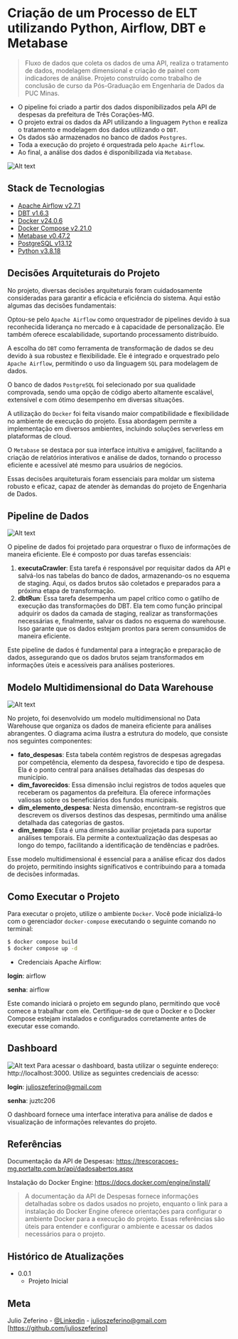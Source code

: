 # Criação de um Processo de ELT utilizando Python, Airflow, DBT e Metabase

> Fluxo de dados que coleta os dados de uma API, realiza o tratamento de dados, modelagem dimensional e criação de painel com indicadores de análise. Projeto construído como trabalho de conclusão de curso da Pós-Graduação em Engenharia de Dados da PUC Minas.

- O pipeline foi criado a partir dos dados disponibilizados pela API de despesas da prefeitura de Três Corações-MG.
- O projeto extrai os dados da API utilizando a linguagem `Python` e realiza o tratamento e modelagem dos dados utilizando o `DBT`.
- Os dados são armazenados no banco de dados `Postgres`.
- Toda a execução do projeto é orquestrada pelo `Apache Airflow`.
- Ao final, a análise dos dados é disponibilizada via `Metabase`.

![Alt text](docs/media/arquitetura-corrigido.png "Fluxo de Dados")

## Stack de Tecnologias
- [Apache Airflow v2.7.1](https://airflow.apache.org/)
- [DBT v1.6.3](https://www.getdbt.com/)
- [Docker v24.0.6](https://docs.docker.com/)
- [Docker Compose v2.21.0]()
- [Metabase v0.47.2](https://www.metabase.com/)
- [PostgreSQL v13.12](https://www.postgresql.org/)
- [Python v3.8.18](https://www.python.org/)

## Decisões Arquiteturais do Projeto

No projeto, diversas decisões arquiteturais foram cuidadosamente consideradas para garantir a eficácia e eficiência do sistema. Aqui estão algumas das decisões fundamentais:

Optou-se pelo `Apache Airflow` como orquestrador de pipelines devido à sua reconhecida liderança no mercado e à capacidade de personalização. Ele também oferece escalabilidade, suportando processamento distribuído.

A escolha do `DBT` como ferramenta de transformação de dados se deu devido à sua robustez e flexibilidade. Ele é integrado e orquestrado pelo `Apache Airflow`, permitindo o uso da linguagem `SQL` para modelagem de dados.

O banco de dados `PostgreSQL` foi selecionado por sua qualidade comprovada, sendo uma opção de código aberto altamente escalável, extensível e com ótimo desempenho em diversas situações.

A utilização do `Docker` foi feita visando maior compatibilidade e flexibilidade no ambiente de execução do projeto. Essa abordagem permite a implementação em diversos ambientes, incluindo soluções serverless em plataformas de cloud.

O `Metabase` se destaca por sua interface intuitiva e amigável, facilitando a criação de relatórios interativos e análise de dados, tornando o processo eficiente e acessível até mesmo para usuários de negócios.

Essas decisões arquiteturais foram essenciais para moldar um sistema robusto e eficaz, capaz de atender às demandas do projeto de Engenharia de Dados.

## Pipeline de Dados
![Alt text](docs/media/pipeline.png)

O pipeline de dados foi projetado para orquestrar o fluxo de informações de maneira eficiente. Ele é composto por duas tarefas essenciais:

1. **executaCrawler**: Esta tarefa é responsável por requisitar dados da API e salvá-los nas tabelas do banco de dados, armazenando-os no esquema de staging. Aqui, os dados brutos são coletados e preparados para a próxima etapa de transformação.
2. **dbtRun**: Essa tarefa desempenha um papel crítico como o gatilho de execução das transformações do DBT. Ela tem como função principal adquirir os dados da camada de staging, realizar as transformações necessárias e, finalmente, salvar os dados no esquema do warehouse. Isso garante que os dados estejam prontos para serem consumidos de maneira eficiente.

Este pipeline de dados é fundamental para a integração e preparação de dados, assegurando que os dados brutos sejam transformados em informações úteis e acessíveis para análises posteriores.

## Modelo Multidimensional do Data Warehouse
![Alt text](docs/media/modelo.png)

No projeto, foi desenvolvido um modelo multidimensional no Data Warehouse que organiza os dados de maneira eficiente para análises abrangentes. O diagrama acima ilustra a estrutura do modelo, que consiste nos seguintes componentes:

- **fato_despesas**: Esta tabela contém registros de despesas agregadas por competência, elemento da despesa, favorecido e tipo de despesa. Ela é o ponto central para análises detalhadas das despesas do município.
- **dim_favorecidos**: Essa dimensão inclui registros de todos aqueles que receberam os pagamentos da prefeitura. Ela oferece informações valiosas sobre os beneficiários dos fundos municipais.
- **dim_elemento_despesa**: Nesta dimensão, encontram-se registros que descrevem os diversos destinos das despesas, permitindo uma análise detalhada das categorias de gastos.
- **dim_tempo**: Esta é uma dimensão auxiliar projetada para suportar análises temporais. Ela permite a contextualização das despesas ao longo do tempo, facilitando a identificação de tendências e padrões.

Esse modelo multidimensional é essencial para a análise eficaz dos dados do projeto, permitindo insights significativos e contribuindo para a tomada de decisões informadas.

## Como Executar o Projeto
Para executar o projeto, utilize o ambiente `Docker`. Você pode inicializá-lo com o gerenciador `docker-compose` executando o seguinte comando no terminal:

```bash
$ docker compose build
$ docker compose up -d
```

- Credenciais Apache Airflow:

**login**: airflow

**senha**: airflow

Este comando iniciará o projeto em segundo plano, permitindo que você comece a trabalhar com ele. Certifique-se de que o Docker e o Docker Compose estejam instalados e configurados corretamente antes de executar esse comando.

## Dashboard
![Alt text](docs/media/dashboard-novo.gif)
Para acessar o dashboard, basta utilizar o seguinte endereço: http://localhost:3000. Utilize as seguintes credenciais de acesso:

**login**: julioszeferino@gmail.com

**senha**: juztc206

O dashboard fornece uma interface interativa para análise de dados e visualização de informações relevantes do projeto.

## Referências
Documentação da API de Despesas: https://trescoracoes-mg.portaltp.com.br/api/dadosabertos.aspx

Instalação do Docker Engine: https://docs.docker.com/engine/install/

> A documentação da API de Despesas fornece informações detalhadas sobre os dados usados no projeto, enquanto o link para a instalação do Docker Engine oferece orientações para configurar o ambiente Docker para a execução do projeto. Essas referências são úteis para entender e configurar o ambiente e acessar os dados necessários para o projeto.

## Histórico de Atualizações

* 0.0.1
    * Projeto Inicial

## Meta

Julio Zeferino - [@Linkedin](https://www.linkedin.com/in/julioszeferino/) - julioszeferino@gmail.com
[https://github.com/julioszeferino]
